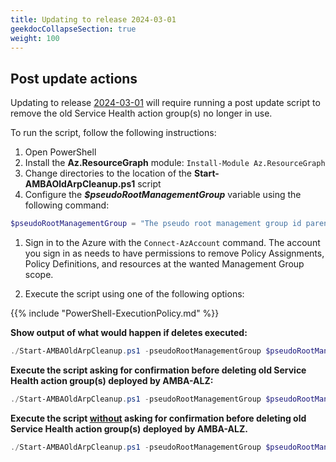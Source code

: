 ```yaml
---
title: Updating to release 2024-03-01
geekdocCollapseSection: true
weight: 100
---
```


## Post update actions

Updating to release [2024-03-01](../../Whats-New#2024-03-01) will require running a post update script to remove the old Service Health action group(s) no longer in use.

  To run the script, follow the following instructions:

  1. Open PowerShell
  2. Install the **Az.ResourceGraph** module: `Install-Module Az.ResourceGraph`
  3. Change directories to the location of the **Start-AMBAOldArpCleanup.ps1** script
  4. Configure the _**$pseudoRootManagementGroup**_ variable using the following command:

  ```powershell
  $pseudoRootManagementGroup = "The pseudo root management group id parenting the Platform and Landing Zones management groups"
  ```

  1. Sign in to the Azure with the `Connect-AzAccount` command. The account you sign in as needs to have permissions to remove Policy Assignments, Policy Definitions, and resources at the wanted Management Group scope.

  2. Execute the script using one of the following options:

  {{% include "PowerShell-ExecutionPolicy.md" %}}

  **Show output of what would happen if deletes executed:**

  ```powershell
  ./Start-AMBAOldArpCleanup.ps1 -pseudoRootManagementGroup $pseudoRootManagementGroup -WhatIf
  ```

  **Execute the script asking for confirmation before deleting old Service Health action group(s) deployed by AMBA-ALZ:**

  ```powershell
  ./Start-AMBAOldArpCleanup.ps1 -pseudoRootManagementGroup $pseudoRootManagementGroup
  ```

  **Execute the script <ins>without</ins> asking for confirmation before deleting old Service Health action group(s) deployed by AMBA-ALZ.**

  ```powershell
  ./Start-AMBAOldArpCleanup.ps1 -pseudoRootManagementGroup $pseudoRootManagementGroup -Confirm:$false
  ```
